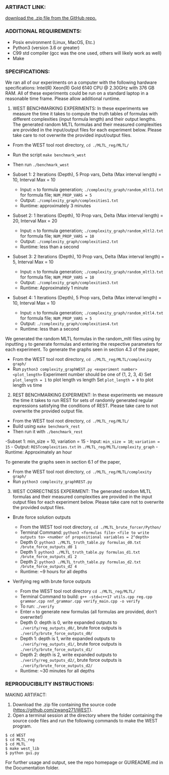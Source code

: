 ### ARTIFACT LINK:
[download the .zip file from the GitHub repo.](https://github.com/zwang271/WEST)

### ADDITIONAL REQUIREMENTS:
- Posix environment (Linux, MacOS, Etc.)
- Python3 (version 3.6 or greater)
- C99 std compiler (gcc was the one used, others will likely work as well)
- Make

### SPECIFICATIONS:
We ran all of our experiments on a computer with the following hardware specifications: Intel(R) Xeon(R) Gold 6140 CPU @ 2.30GHz with 376 GB RAM.
All of these experiments could be run on a standard laptop in a reasonable time frame. Please allow additional runtime.

1. WEST BENCHMARKING EXPERIMENTS: 
In these experiments we measure the time it takes to compute the truth tables of formulas with different complexities (input formula length) and their output lengths. The generated random MLTL formulas and their measured complexities are provided in the input/output files for each experiment below. Please take care to not overwrite the provided input/output files.
  - From the WEST tool root directory, `cd ./MLTL_reg/MLTL/`
  - Run the script `make benchmark_west`
  - Then run `./benchmark_west`
  
  - Subset 1: 2 Iterations (Depth), 5 Prop vars, Delta (Max interval length) = 10, Interval Max = 10
	- Input: `n` to formula generation; `./complexity_graph/random_mltl1.txt` for formula file;
	`NUM_PROP_VARS = 5`
	- Output: `./complexity_graph/complexities1.txt`
	- Runtime: approximately 3 minutes

  - Subset 2: 1 Iterations (Depth), 10 Prop vars, Delta (Max interval length) = 20, Interval Max = 20
	- Input: `n` to formula generation; `./complexity_graph/random_mltl2.txt` for formula file;
	`NUM_PROP_VARS = 10`
	- Output: `./complexity_graph/complexities2.txt`
	- Runtime: less than a second

  - Subset 3: 2 Iterations (Depth), 10 Prop vars, Delta (Max interval length) = 5, Interval Max = 10
	- Input: `n` to formula generation; `./complexity_graph/random_mltl3.txt` for formula file;
	`NUM_PROP_VARS = 10`
	- Output: `./complexity_graph/complexities3.txt`
	- Runtime: Approximately 1 minute

  - Subset 4: 1 Iterations (Depth), 5 Prop vars, Delta (Max interval length) = 10, Interval Max = 10
	- Input: `n` to formula generation; `./complexity_graph/random_mltl4.txt` for formula file;
	`NUM_PROP_VARS = 5`
	- Output: `./complexity_graph/complexities4.txt`
	- Runtime: less than a second

  We generated the random MLTL formulas in the random_mltl files using by inputting `y` to generate
  formulas and entering the respective parameters for each experiment. To generate the graphs seen in
  section 4.3 of the paper, 
  - From the WEST tool root directory, `cd ./MLTL_reg/MLTL/complexity graph/`
  - Run `python3 complexity_graphWEST.py <experiment number> <plot_length>`
  Experiment number should be one of {1, 2, 3, 4}
  Set `plot_length = 1` to plot length vs length
  Set `plot_length = 0` to plot length vs time
 
2. REST BENCHMARKING EXPERIMENT:
 In these experiments we measure the time it takes to run REST for sets of randomly generated regular expressions satisfying the conditions of REST. Please take care to not overwrite the provided output file.
  - From the WEST tool root directory, `cd ./MLTL_reg/MLTL/`
  - Build using `make benchmark_rest`
  - Then run it with `./benchmark_rest`
  
  -Subset 1: min_size = 10, variation = 15
 	- Input: `min_size = 10`; `variation = 15`
	- Output: `RESTcomplexities.txt` in `./MLTL_reg/MLTL/complexity_graph`
	- Runtime: Approximately an hour
	
 To generate the graphs seen in section 6.1 of the paper, 
  - From the WEST tool root directory, `cd ./MLTL_reg/MLTL/complexity graph/`
  - Run `python3 complexity_graphREST.py`

3. WEST CORRECTNESS EXPERIMENT: 
  The generated random MLTL formulas and their measured complexities are provided in the input
  output files for each experiment below. Please take care not to overwrite the provided output files.

  - Brute force solution outputs
  	- From the WEST tool root directory, `cd ./MLTL_brute_forcer/Python/`
	- Terminal Command: `python3 <formulas file> <file to write outputs to> <number of propositional
	variables = 2^depth>`
	- Depth 0: `python3 ./MLTL_truth_table.py formulas_d0.txt /brute_force_outputs_d0 1`
	- Depth 1: `python3 ./MLTL_truth_table.py formulas_d1.txt /brute_force_outputs_d1 2`
	- Depth 2: `python3 ./MLTL_truth_table.py formulas_d2.txt /brute_force_outputs_d2 4`
	- Runtime: ~9 hours for all depths

  - Verifying reg with brute force outputs
	- From the WEST tool root directory `cd ./MLTL_reg/MLTL/`
	- Terminal Command to build: `g++ -std=c++17 utils.cpp reg.cpp grammar.cpp nnf_grammar.cpp
	verify_main.cpp -o verify`
	- To run: `./verify`
	- Enter `n` to generate new formulas (all formulas are provided, don't overwrite!)
	- Depth 0: depth is 0, write expanded outputs to `./verify/reg_outputs_d0/`, brute force outputs is
	`./verify/brute_force_outputs_d0/`
	- Depth 1: depth is 1, write expanded outputs to `./verify/reg_outputs_d1/`, brute force outputs is 
	`./verify/brute_force_outputs_d1/`
	- Depth 2: depth is 2, write expanded outputs to `./verify/reg_outputs_d2/`, brute force outputs is 
	`./verify/brute_force_outputs_d2/`
	- Runtime: ~30 minutes for all depths
	


### REPRODUCIBILITY INSTRUCTIONS:

MAKING ARTIFACT:
  1. Download the .zip file containing the source code (https://github.com/zwang271/WEST).
  2. Open a terminal session at the directory where the folder containing the source code files 
  and run the following commands to make the WEST program.
  ```
  $ cd WEST
  $ cd MLTL_reg
  $ cd MLTL
  $ make west_lib
  $ python gui.py
  ```
  For further usage and output, see the repo homepage or GUIREADME.md in the Documentation folder.
